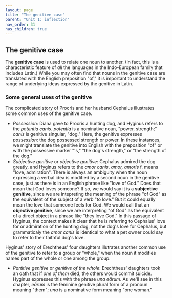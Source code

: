 ```yaml
---
layout: page
title: "The genitive case"
parent: "Unit 1: inflection"
nav_order: 31
has_children: true
---
```



## The genitive case  

The **genitive case** is used to relate one noun to another. (In fact, this is a characteristic feature of *all* the languages in the Indo-European family that includes Latin.)  While you may often find that  nouns in the genitive case are translated with the English preposition "of," it is important to understand the range of underlying ideas expressed by the genitive in Latin.

### Some general uses of the genitive

The complicated story of  Procris and her husband Cephalus illustrates some common uses of the genitive case.


- *Possession*: Diana gave to Procris a hunting dog, and Hyginus refers to the *potentia canis*. *potentia* is a nominative noun, "power, strength;" *canis* is genitive singular, "dog." Here, the genitive expresses *possession*: the dog possessed strength or power. In these instances, we might translate the genitive into English with the preposition "of" or with the possessive marker "'s," "the dog's strength," or "the strength of the dog."
- *Subjective genitive* or *objective genitive*:  Cephalus admired the dog greatly, and Hyginus refers to the *amor canis*.  *amor, amoris* f. means "love, admiration".  There is always an ambiguity when the noun expressing a verbal idea is modified by a second noun in the genitive case, just as there is in an English phrase like "love of God."  Does that mean that God loves someone?  If so, we would say it is a  **subjective genitive**, since we are intepreting the meaning of the phrase "of God" as the equivalent of the subject of a verb "to love." But it could equally mean the love that someone feels for God. We would call that an **objective genitive**, since we are interpreting "of God" as the equivalent of a direct object in a phrase like "they love God."  In this passage of Hyginus, the context makes it clear that he is referring to Cephalus' love for or admiration of the hunting dog, not the dog's love for Cephalus, but grammaticaly the *amor canis* is identical to what a pet owner could say to refer to their faithful dog's love.


Hyginus' story of Erechtheus' four daughters illutrates another common use of the genitive to refer to a group or "whole," when the noun it modifies names part of the whole or one among the group.  

- *Partitive genitive* or *genitive of the whole*:  Erechtheus' daughters took an oath that if *one of them* died, the others would commit suicide.  Hyginus expresses this with the phrase *una eārum*.  As we'll see in this chapter, *eārum* is the feminine genitive plural form of a pronoun meaning "them"; *una* is a nominative form meaning "one woman."